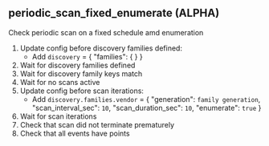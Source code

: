 
## periodic_scan_fixed_enumerate (ALPHA)

Check periodic scan on a fixed schedule amd enumeration

1. Update config before discovery families defined:
    * Add `discovery` = { "families": {  } }
1. Wait for discovery families defined
1. Wait for discovery family keys match
1. Wait for no scans active
1. Update config before scan iterations:
    * Add `discovery.families.vendor` = { "generation": `family generation`, "scan_interval_sec": `10`, "scan_duration_sec": `10`, "enumerate": `true` }
1. Wait for scan iterations
1. Check that scan did not terminate prematurely
1. Check that all events have points
